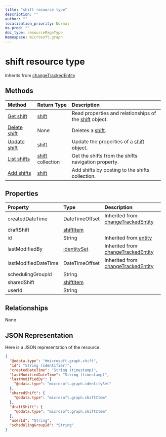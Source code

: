 ```yaml
---
title: "shift resource type"
description: ""
author: ""
localization_priority: Normal
ms.prod: ""
doc_type: resourcePageType
Namespace: microsoft.graph
---
```



# shift resource type




Inherits from [changeTrackedEntity](../resources/changeTrackedEntity.md)

## Methods
|Method|Return Type|Description|
|:---|:---|:---|
|[Get shift](../api/shift-get.md)|[shift](../resources/shift.md)|Read properties and relationships of the [shift](../resources/shift.md) object.|
|[Delete shift](../api/shift-delete.md)|None|Deletes a [shift](../resources/shift.md).|
|[Update shift](../api/shift-update.md)|[shift](../resources/shift.md)|Update the properties of a [shift](../resources/shift.md) object.|
|[List shifts](../api/schedule-list-shifts.md)|[shift](../resources/shift.md) collection|Get the shifts from the shifts navigation property.|
|[Add shifts](../api/schedule-post-shifts.md)|[shift](../resources/shift.md)|Add shifts by posting to the shifts collection.|

## Properties
|Property|Type|Description|
|:---|:---|:---|
|createdDateTime|DateTimeOffset| Inherited from [changeTrackedEntity](../resources/changeTrackedEntity.md)|
|draftShift|[shiftItem](../resources/shiftItem.md)||
|id|String| Inherited from [entity](../resources/entity.md)|
|lastModifiedBy|[identitySet](../resources/identitySet.md)| Inherited from [changeTrackedEntity](../resources/changeTrackedEntity.md)|
|lastModifiedDateTime|DateTimeOffset| Inherited from [changeTrackedEntity](../resources/changeTrackedEntity.md)|
|schedulingGroupId|String||
|sharedShift|[shiftItem](../resources/shiftItem.md)||
|userId|String||

## Relationships
None

## JSON Representation
Here is a JSON representation of the resource.
<!-- {
  "blockType": "resource",
  "keyProperty": "id",
  "@odata.type": "microsoft.graph.shift",
  "baseType": "microsoft.graph.changeTrackedEntity",
  "openType": false
}
-->
``` json
{
  "@odata.type": "#microsoft.graph.shift",
  "id": "String (identifier)",
  "createdDateTime": "String (timestamp)",
  "lastModifiedDateTime": "String (timestamp)",
  "lastModifiedBy": {
    "@odata.type": "microsoft.graph.identitySet"
  },
  "sharedShift": {
    "@odata.type": "microsoft.graph.shiftItem"
  },
  "draftShift": {
    "@odata.type": "microsoft.graph.shiftItem"
  },
  "userId": "String",
  "schedulingGroupId": "String"
}
```

